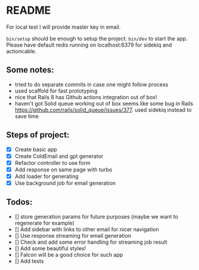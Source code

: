 # README

For local test I will provide master key in email.

`bin/setup` should be enough to setup the project.
`bin/dev` to start the app. Please have default redis running on localhost:6379 for sidekiq and actioncable.

## Some notes:
- tried to do separate commits in case one might follow process
- used scaffold for fast prototyping
- nice that Rails 8 has Github actions integration out of box!
- haven't got Solid queue working out of box seems like some bug in Rails https://github.com/rails/solid_queue/issues/377. used sidekiq instead to save time

## Steps of project:

- [x] Create basic app
- [x] Create ColdEmail and gpt generator
- [x] Refactor controller to use form
- [x] Add response on same page with turbo
- [x] Add loader for generating
- [x] Use background job for email generation

## Todos:
- [] store generation params for future purposes (maybe we want to regenerate for example)
- [] Add sidebar with links to other email for nicer navigation
- [] Use response streaming for email generation
- [] Check and add some error handling for streaming job result
- [] Add some beautiful styles!
- [] Falcon will be a good choice for such app
- [] Add tests
